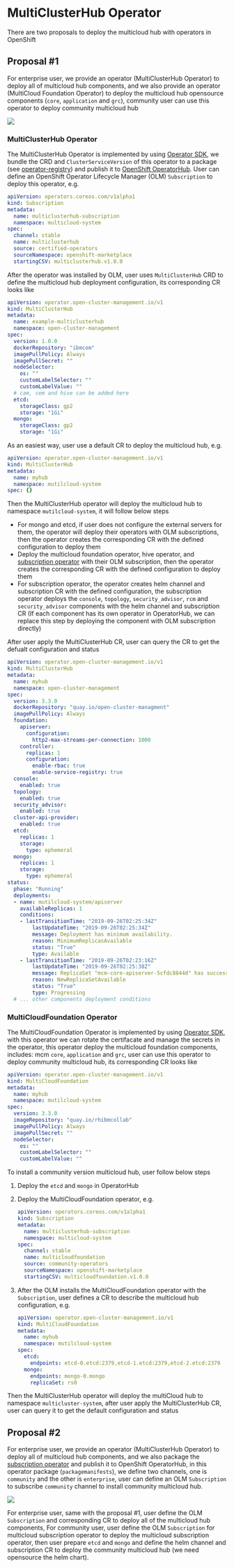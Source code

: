 # MultiClusterHub Operator

There are two proposals to deploy the multicloud hub with operators in OpenShift

## Proposal #1

For enterprise user, we provide an operator (MultiClusterHub Operator) to deploy all of multicloud hub components, and we also provide an operator (MultiCloud Foundation Operator) to deploy the multicloud hub opensource components (`core`, `application` and `grc`), community user can use this operator to deploy community multicloud hub

![](images/multiclusterhub-operator1.png)

### MultiClusterHub Operator

The MultiClusterHub Operator is implemented by using [Operator SDK](https://github.com/operator-framework/operator-sdk/blob/master/doc/user-guide.md), we bundle the CRD and `ClusterServiceVersion` of this operator to a package (see [operator-registry](https://github.com/operator-framework/operator-registry#operator-registry)) and publish it to [OpenShift OperatorHub](https://docs.openshift.com/container-platform/4.2/operators/olm-understanding-operatorhub.html). User can define an OpenShift Operator Lifecycle Manager (OLM) `Subscription` to deploy this operator, e.g.

```yaml
apiVersion: operators.coreos.com/v1alpha1
kind: Subscription
metadata:
  name: multiclusterhub-subscription
  namespace: multicloud-system
spec:
  channel: stable
  name: multiclusterhub
  source: certified-operators
  sourceNamespace: openshift-marketplace
  startingCSV: multiclusterhub.v1.0.0
```

After the operator was installed by OLM, user uses `MultiClusterHub` CRD to define the multicloud hub deployment configuration, its corresponding CR looks like

```yaml
apiVersion: operator.open-cluster-management.io/v1
kind: MultiClusterHub
metadata:
  name: example-multiclusterhub
  namespace: open-cluster-management
spec:
  version: 1.0.0
  dockerRepository: "ibmcom"
  imagePullPolicy: Always
  imagePullSecret: ""
  nodeSelector:
    os: ""
    customLabelSelector: ""
    customLabelValue: ""
  # cam, cem and hive can be added here
  etcd:
    storageClass: gp2
    storage: "1Gi"
  mongo:
    storageClass: gp2
    storage: "1Gi"
```

As an easiest way, user use a default CR to deploy the multicloud hub, e.g.

```yaml
apiVersion: operator.open-cluster-management.io/v1
kind: MultiClusterHub
metadata:
  name: myhub
  namespace: mutilcloud-system
spec: {}
```

Then the MultiClusterHub operator will deploy the multicloud hub to namespace `mutilcloud-system`, it will follow below steps

- For mongo and etcd, if user does not configure the external servers for them, the operator will deploy their operators with OLM subscriptions, then the operator creates the corresponding CR with the defined configuration to deploy them
- Deploy the multicloud foundation operator, hive operator, and [subscription operator](https://github.com/open-cluster-management/cp4mcm-manifest/tree/master/base/subscription-operator) with their OLM subscription, then the operator creates the corresponding CR with the defined configuration to deploy them
- For subscription operator, the operator creates helm channel and subscription CR with the defined configuration, the subscription operator deploys the `console`, `topology`, `security_advisor`, `rcm` and `security_advisor` components with the helm channel and subscription CR (If each component has its own operator in OperatorHub, we can replace this step by deploying the component with OLM subscription directly)

After user apply the MultiClusterHub CR, user can query the CR to get the defualt configuration and status

```yaml
apiVersion: operator.open-cluster-management.io/v1
kind: MultiClusterHub
metadata:
  name: myhub
  namespace: open-cluster-management
spec:
  version: 3.3.0
  dockerRepository: "quay.io/open-cluster-managment"
  imagePullPolicy: Always
  foundation:
    apiserver:
      configuration:
        http2-max-streams-per-connection: 1000
    controller:
      replicas: 1
      configuration:
        enable-rbac: true
        enable-service-registry: true
  console:
    enabled: true
  topology:
    enabled: true
  security_advisor:
    enabled: true
  cluster-api-provider:
    enabled: true
  etcd:
    replicas: 1
    storage:
      type: ephemeral
  mongo:
    replicas: 1
    storage:
      type: ephemeral
status:
  phase: "Running"
  deployments:
  - name: mutilcloud-system/apiserver
    availableReplicas: 1
    conditions:
    - lastTransitionTime: "2019-09-26T02:25:34Z"
        lastUpdateTime: "2019-09-26T02:25:34Z"
        message: Deployment has minimum availability.
        reason: MinimumReplicasAvailable
        status: "True"
        type: Available
    - lastTransitionTime: "2019-09-26T02:23:16Z"
        lastUpdateTime: "2019-09-26T02:25:38Z"
        message: ReplicaSet "mcm-core-apiserver-5cfdc8844d" has successfully progressed.
        reason: NewReplicaSetAvailable
        status: "True"
        type: Progressing
  # ... other components deployment conditions
```

### MultiCloudFoundation Operator

The MultiCloudFoundation Operator is implemented by using [Operator SDK](https://github.com/operator-framework/operator-sdk/blob/master/doc/user-guide.md), with this operator we can rotate the certifacate and manage the secrets in the operator, this operator deploy the multicloud foundation components, includes: mcm `core`, `application` and `grc`, user can use this operator to deploy community multicloud hub, its corresponding CR looks like

```yaml
apiVersion: operator.open-cluster-management.io/v1
kind: MultiCloudFoundation
metadata:
  name: myhub
  namespace: mutilcloud-system
spec:
  version: 3.3.0
  imageRepository: "quay.io/rhibmcollab"
  imagePullPolicy: Always
  imagePullSecret: ""
  nodeSelector:
    os: ""
    customLabelSelector: ""
    customLabelValue: ""

```

To install a community version multicloud hub, user follow below steps

1. Deploy the `etcd` and `mongo` in OperatorHub

2. Deploy the MultiCloudFoundation operator, e.g.

    ```yaml
    apiVersion: operators.coreos.com/v1alpha1
    kind: Subscription
    metadata:
      name: multiclusterhub-subscription
      namespace: multicloud-system
    spec:
      channel: stable
      name: multicloudfoundation
      source: community-operators
      sourceNamespace: openshift-marketplace
      startingCSV: multicloudfoundation.v1.0.0
    ```

3. After the OLM installs the MultiCloudFoundation operator with the `Subscription`, user defines a CR to describe the multicloud hub configuration, e.g.

    ```yaml
    apiVersion: operator.open-cluster-management.io/v1
    kind: MultiCloudFoundation
    metadata:
      name: myhub
      namespace: mutilcloud-system
    spec:
      etcd:
        endpoints: etcd-0.etcd:2379,etcd-1.etcd:2379,etcd-2.etcd:2379
      mongo:
        endpoints: mongo-0.mongo
        replicaSet: rs0
    ```

Then the MultiClusterHub operator will deploy the multiCloud hub to namespace `multicluster-system`, after user apply the MultiClusterHub CR, user can query it to get the default configuration and status

## Proposal #2

For enterprise user, we provide an operator (MultiClusterHub Operator) to deploy all of multicloud hub components, and we also package the [subscription operator](https://github.com/open-cluster-management/cp4mcm-manifest/tree/master/base/subscription-operator) and publish it to OpenShift OperatorHub, in this operator package (`packagemanifests`), we define two channels, one is `community` and the other is `enterprise`, user can define an OLM `Subscription` to subscribe `community` channel to install community multicloud hub.

![](images/multiclusterhub-operator2.png)

For enterprise user, same with the proposal #1, user define the OLM `Subscription` and corresponding CR to deploy all of the multicloud hub components, For community user, user define the OLM `Subscription` for multicloud subscription operator to deploy the multicloud subscription operator, then user prepare `etcd` and `mongo` and define the helm channel and subscription CR to deploy the community multicloud hub (we need opensource the helm chart).

